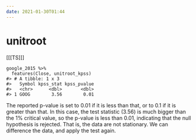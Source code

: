 ```yaml
---
date: 2021-01-30T01:44
---
```


# unitroot

[[[TS]]]


    google_2015 %>%
      features(Close, unitroot_kpss)
    #> # A tibble: 1 x 3
    #>   Symbol kpss_stat kpss_pvalue
    #>   <chr>      <dbl>       <dbl>
    #> 1 GOOG        3.56        0.01

The reported p-value is set to 0.01 if it is less than that, or to 0.1 if it is greater than that. In this case, the test statistic (3.56) is much bigger than the 1% critical value, so the p-value is less than 0.01, indicating that the null hypothesis is rejected. That is, the data are not stationary. We can difference the data, and apply the test again.